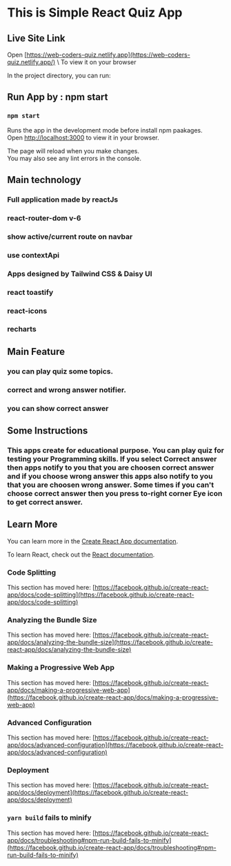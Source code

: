 # This is Simple React Quiz App

## Live Site Link
Open [https://web-coders-quiz.netlify.app](https://web-coders-quiz.netlify.app/) \ To view it on your browser

In the project directory, you can run:
## Run App by : npm start
### `npm start`

Runs the app in the development mode before install npm paakages.\
Open [http://localhost:3000](http://localhost:3000) to view it in your browser.

The page will reload when you make changes.\
You may also see any lint errors in the console.



## Main technology

### Full application made by reactJs
### react-router-dom v-6
### show active/current route on navbar 
### use contextApi
### Apps designed by Tailwind CSS & Daisy UI
### react toastify
### react-icons
### recharts

## Main Feature
### you can play quiz some topics.
### correct and wrong answer notifier.
### you can show correct answer

## Some Instructions
### This apps create for educational purpose. You can play quiz for testing your Programming skills. If you select Correct answer then apps notify to you that you are choosen correct answer and if you choose wrong answer this apps also notify to you that you are choosen wrong answer. Some times if you can't choose correct answer then you press to-right corner Eye icon to get correct answer.


## Learn More

You can learn more in the [Create React App documentation](https://facebook.github.io/create-react-app/docs/getting-started).

To learn React, check out the [React documentation](https://reactjs.org/).

### Code Splitting

This section has moved here: [https://facebook.github.io/create-react-app/docs/code-splitting](https://facebook.github.io/create-react-app/docs/code-splitting)

### Analyzing the Bundle Size

This section has moved here: [https://facebook.github.io/create-react-app/docs/analyzing-the-bundle-size](https://facebook.github.io/create-react-app/docs/analyzing-the-bundle-size)

### Making a Progressive Web App

This section has moved here: [https://facebook.github.io/create-react-app/docs/making-a-progressive-web-app](https://facebook.github.io/create-react-app/docs/making-a-progressive-web-app)

### Advanced Configuration

This section has moved here: [https://facebook.github.io/create-react-app/docs/advanced-configuration](https://facebook.github.io/create-react-app/docs/advanced-configuration)

### Deployment

This section has moved here: [https://facebook.github.io/create-react-app/docs/deployment](https://facebook.github.io/create-react-app/docs/deployment)

### `yarn build` fails to minify

This section has moved here: [https://facebook.github.io/create-react-app/docs/troubleshooting#npm-run-build-fails-to-minify](https://facebook.github.io/create-react-app/docs/troubleshooting#npm-run-build-fails-to-minify)
